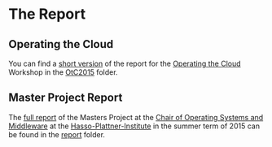 The Report
==========

Operating the Cloud
-------------------

You can find a [short version](https://raw.githubusercontent.com/MasterprojectOpenStack2015/report/master/OtC2015/dep_cloud_comp_w_openstack.pdf) of the report for the [Operating the Cloud](http://hpi.de/veranstaltungen/wissenschaftliche-konferenzen/future-soc-lab/2015/hpi-cloud-symposium-operating-the-cloud.html) Workshop in the [OtC2015](OtC2015) folder.

Master Project Report
---------------------

The [full report](https://raw.githubusercontent.com/MasterprojectOpenStack2015/report/master/OtC2015/dep_cloud_comp_w_openstack.pdf) of the Masters Project at the [Chair of Operating Systems and Middleware](http://www.dcl.hpi.uni-potsdam.de/) at the [Hasso-Plattner-Institute](http://hpi.de/) in the summer term of 2015 can be found in the [report](report) folder.
